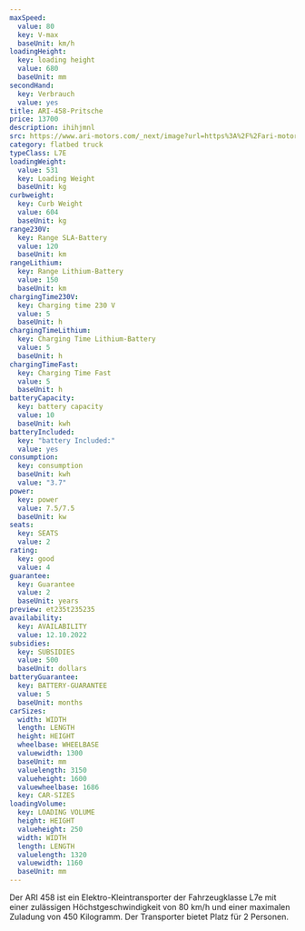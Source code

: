 ```yaml
---
maxSpeed:
  value: 80
  key: V-max
  baseUnit: km/h
loadingHeight:
  key: loading height
  value: 680
  baseUnit: mm
secondHand:
  key: Verbrauch
  value: yes
title: ARI-458-Pritsche
price: 13700
description: ihihjmnl
src: https://www.ari-motors.com/_next/image?url=https%3A%2F%2Fari-motors-v2-uploads.s3.eu-central-1.amazonaws.com%2Fari_458_pritsche_vorne_links_acb13085b0.jpg&w=2048&q=75
category: flatbed truck
typeClass: L7E
loadingWeight:
  value: 531
  key: Loading Weight
  baseUnit: kg
curbweight:
  key: Curb Weight
  value: 604
  baseUnit: kg
range230V:
  key: Range SLA-Battery
  value: 120
  baseUnit: km
rangeLithium:
  key: Range Lithium-Battery
  value: 150
  baseUnit: km
chargingTime230V:
  key: Charging time 230 V
  value: 5
  baseUnit: h
chargingTimeLithium:
  key: Charging Time Lithium-Battery
  value: 5
  baseUnit: h
chargingTimeFast:
  key: Charging Time Fast
  value: 5
  baseUnit: h
batteryCapacity:
  key: battery capacity
  value: 10
  baseUnit: kwh
batteryIncluded:
  key: "battery Included:"
  value: yes
consumption:
  key: consumption
  baseUnit: kwh
  value: "3.7"
power:
  key: power
  value: 7.5/7.5
  baseUnit: kw
seats:
  key: SEATS
  value: 2
rating:
  key: good
  value: 4
guarantee:
  key: Guarantee
  value: 2
  baseUnit: years
preview: et235t235235
availability:
  key: AVAILABILITY
  value: 12.10.2022
subsidies:
  key: SUBSIDIES
  value: 500
  baseUnit: dollars
batteryGuarantee:
  key: BATTERY-GUARANTEE
  value: 5
  baseUnit: months
carSizes:
  width: WIDTH
  length: LENGTH
  height: HEIGHT
  wheelbase: WHEELBASE
  valuewidth: 1300
  baseUnit: mm
  valuelength: 3150
  valueheight: 1600
  valuewheelbase: 1686
  key: CAR-SIZES
loadingVolume:
  key: LOADING VOLUME
  height: HEIGHT
  valueheight: 250
  width: WIDTH
  length: LENGTH
  valuelength: 1320
  valuewidth: 1160
  baseUnit: mm
---
```

Der ARI 458 ist ein Elektro-Kleintransporter der Fahrzeugklasse L7e mit einer zulässigen Höchstgeschwindigkeit von 80 km/h und einer maximalen Zuladung von 450 Kilogramm. Der Transporter bietet Platz für 2 Personen.